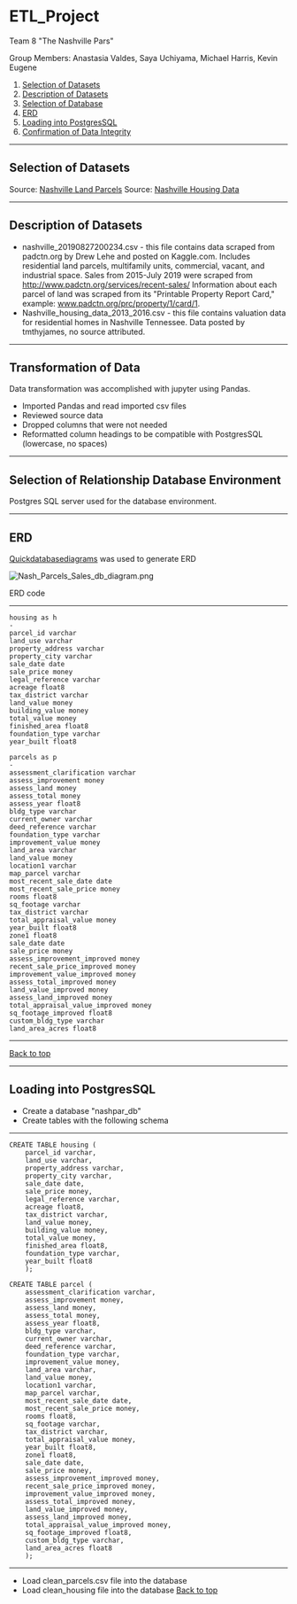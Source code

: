 # ETL_Project
Team 8 "The Nashville Pars"

Group Members: Anastasia Valdes, Saya Uchiyama, Michael Harris, Kevin Eugene

1. [Selection of Datasets](#selection-of-datasets)
2. [Description of Datasets](#description-of-datasets)
3. [Selection of Database](#selection-of-database)
4. [ERD](#erd)
5. [Loading into PostgresSQL](#loading-into-postgressql)
6. [Confirmation of Data Integrity](#confirmation-of-data-integrity)

***

## Selection of Datasets

Source: [Nashville Land Parcels]( https://www.kaggle.com/alehe90/nashville-land-parcels)
Source: [Nashville Housing Data]( https://www.kaggle.com/tmthyjames/nashville-housing-data)

***

## Description of Datasets

* nashville_20190827200234.csv - this file contains data scraped from padctn.org by Drew Lehe and posted on Kaggle.com. Includes residential land parcels, multifamily units, commercial, vacant, and industrial space. Sales from 2015-July 2019 were scraped from http://www.padctn.org/services/recent-sales/ Information about each parcel of land was scraped from its "Printable Property Report Card," example: www.padctn.org/prc/property/1/card/1.
* Nashville_housing_data_2013_2016.csv - this file contains valuation data for residential homes in Nashville Tennessee. Data posted by tmthyjames, no source attributed. 

***

## Transformation of Data 
Data transformation was accomplished with jupyter using Pandas. 
* Imported Pandas and read imported csv files
* Reviewed source data
* Dropped columns that were not needed
* Reformatted column headings to be compatible with PostgresSQL (lowercase, no spaces)

***

## Selection of Relationship Database Environment

Postgres SQL server used for the database environment. 

***

## ERD

[Quickdatabasediagrams]( https://www.quickdatabasediagrams.com/) was used to generate ERD

![ Nash_Parcels_Sales_db_diagram.png]( Nash_Parcels_Sales_db_diagram.png)

ERD code
***
```text
housing as h
-
parcel_id varchar
land_use varchar
property_address varchar
property_city varchar
sale_date date
sale_price money
legal_reference varchar
acreage float8
tax_district varchar
land_value money
building_value money
total_value money
finished_area float8
foundation_type varchar
year_built float8

parcels as p
-
assessment_clarification varchar
assess_improvement money
assess_land money
assess_total money
assess_year float8
bldg_type varchar
current_owner varchar
deed_reference varchar
foundation_type varchar
improvement_value money
land_area varchar
land_value money
location1 varchar
map_parcel varchar
most_recent_sale_date date
most_recent_sale_price money
rooms float8
sq_footage varchar
tax_district varchar
total_appraisal_value money
year_built float8
zone1 float8
sale_date date
sale_price money
assess_improvement_improved money
recent_sale_price_improved money
improvement_value_improved money
assess_total_improved money
land_value_improved money
assess_land_improved money
total_appraisal_value_improved money
sq_footage_improved float8
custom_bldg_type varchar
land_area_acres float8
```

***

[Back to top](#etl_project)

***

## Loading into PostgresSQL

* Create a database "nashpar_db"
* Create tables with the following schema
***
```text
CREATE TABLE housing (
	parcel_id varchar,
	land_use varchar,
	property_address varchar,
	property_city varchar,
	sale_date date,
	sale_price money,
	legal_reference varchar,
	acreage float8,
	tax_district varchar,
	land_value money,
	building_value money,
	total_value money,
	finished_area float8,
	foundation_type varchar,
	year_built float8
	);

CREATE TABLE parcel (
    assessment_clarification varchar,
    assess_improvement money,
    assess_land money,
    assess_total money,
    assess_year float8,
    bldg_type varchar,
    current_owner varchar,
    deed_reference varchar,
    foundation_type varchar,
    improvement_value money,
    land_area varchar,
    land_value money,
	location1 varchar,
    map_parcel varchar,
    most_recent_sale_date date,
    most_recent_sale_price money,
    rooms float8,
	sq_footage varchar,
    tax_district varchar,
    total_appraisal_value money,
    year_built float8,
    zone1 float8,
	sale_date date,
    sale_price money,
    assess_improvement_improved money,
	recent_sale_price_improved money,
    improvement_value_improved money,
    assess_total_improved money,
    land_value_improved money,
    assess_land_improved money,
    total_appraisal_value_improved money,
	sq_footage_improved float8,
    custom_bldg_type varchar,
    land_area_acres float8
	);
```
***
* Load clean_parcels.csv file into the database
* Load clean_housing file into the database
[Back to top](#etl_project)



 
